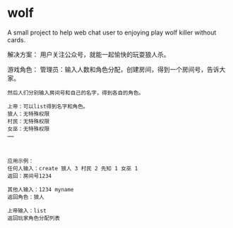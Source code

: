 wolf
====

A small project to help web chat user to enjoying play wolf killer without cards.


解决方案：
    用户关注公众号，就能一起愉快的玩耍狼人杀。




游戏角色：
    管理员：输入人数和角色分配，创建房间，得到一个房间号，告诉大家。

    然后人们分别输入房间号和自己的名字，得到各自的角色。

    上帝：可以list得到名字和角色。
    狼人：无特殊权限
    村民：无特殊权限
    女巫：无特殊权限
    ……
    
    
    
    应用示例：
    任何人输入：create 狼人 3 村民 2 先知 1 女巫 1
    返回：房间号1234
    
    其他人输入：1234 myname
    返回角色：狼人
    
    上帝输入：list
    返回玩家角色分配列表
